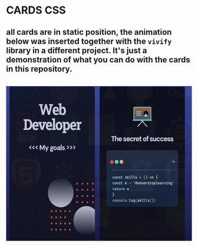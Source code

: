 # CARDS CSS
## all cards are in static position, the animation below was inserted together with the `vivify` library in a different project. It's just a demonstration of what you can do with the cards in this repository.
<br/>
<div align="center" >
 <img height="420" src="https://github.com/TeoNogueira/My_Design_CSS/blob/master/gifs/CARDS.gif">
</div>
